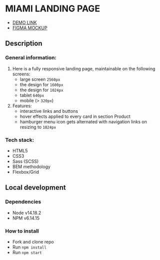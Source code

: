 <h1>MIAMI LANDING PAGE</h1>
<ul>
  <li><a href="https://olexandr-trubin-koshyk.github.io/creative-bakery_landing/" taget="_blank">DEMO LINK</a></li>
  <li><a href="https://www.figma.com/file/dY3izAm0Vspsmra4lQWQIP/Bakerlab-(FE)?node-id=11342%3A1561" taget="_blank">FIGMA MOCKUP</a></li>
</ul>
<h2>Description</h2>
<h3>General information:</h3>
<ol>
  <li>
    Here is a fully responsive landing page, maintainable on the following screens: 
    <ul>
  <li>
    large screen <code>2560px</code>
  </li> 
  <li>
    the design for <code>1600px</code>
  </li> 
  <li>
    the design for <code>1024px</code>
  </li> 
  <li>
    tablet <code>640px</code>
  </li> 
  <li>
    mobile (> <code>320px</code>)
  </li> 
</ul>
  </li>
   <li>
    Features:
   <ul>  
      <li>
    interactive links and buttons
  </li> 
  <li>
    hover effects applied to every card in section Product
  </li> 
  <li>
    hamburger menu icon gets alternated with navigation links on resizing to <code>1024px</code>
  </li> 
</ul>
  </li>
</ol>

<h3>Tech stack:</h3>
<ul>
  <li>HTML5</li>
  <li>CSS3</li>
  <li>Sass (SCSS)</li>
  <li>BEM methodology</li>
  <li>Flexbox/Grid</li>
</ul>

<h2>Local development</h2>
<h3>Dependencies</h3>
<ul>
  <li>Node v14.18.2</li>
  <li>NPM v6.14.15</li>
</ul>

<h3>How to install</h3>
<ul>
  <li>Fork and clone repo</li>
  <li>Run <code>npm install</code></li>
  <li>Run <code>npm start</code></li>
</ul>

